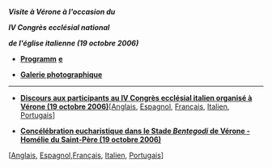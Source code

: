 ***Visite à Vérone à l'occasion du***

***IV Congrès ecclésial national***

***de l'église italienne (19 octobre 2006)***

- **[Programm](/content/benedict-xvi/fr/travels/2006/documents/trav_ben-xvi_verona-program_20061019.html)** [**e**](/content/benedict-xvi/it/travels/2006/documents/trav_ben-xvi_verona-program_20061019.html)


- **[Galerie photographique](http://www.vatican.va/news_services/liturgy/photogallery/2006/index_20061019.html)**


* * *

- **[Discours aux participants au IV Congrès ecclésial italien organisé à Vérone (19 octobre 2006)](/content/benedict-xvi/fr/speeches/2006/october/documents/hf_ben-xvi_spe_20061019_convegno-verona.html)**[[Anglais](/content/benedict-xvi/en/speeches/2006/october/documents/hf_ben-xvi_spe_20061019_convegno-verona.html), [Espagnol](/content/benedict-xvi/es/speeches/2006/october/documents/hf_ben-xvi_spe_20061019_convegno-verona.html), [Français](/content/benedict-xvi/fr/speeches/2006/october/documents/hf_ben-xvi_spe_20061019_convegno-verona.html), [Italien](/content/benedict-xvi/it/speeches/2006/october/documents/hf_ben-xvi_spe_20061019_convegno-verona.html), [Portugais](/content/benedict-xvi/pt/speeches/2006/october/documents/hf_ben-xvi_spe_20061019_convegno-verona.html)]


- **[Concélébration eucharistique dans le Stade *Bentegodi* de Vérone - Homélie du Saint-Père (19 octobre 2006)](/content/benedict-xvi/fr/homilies/2006/documents/hf_ben-xvi_hom_20061019_verona.html)**

[[Anglais](/content/benedict-xvi/en/homilies/2006/documents/hf_ben-xvi_hom_20061019_verona.html), [Espagnol](/content/benedict-xvi/es/homilies/2006/documents/hf_ben-xvi_hom_20061019_verona.html),[Français](/content/benedict-xvi/fr/homilies/2006/documents/hf_ben-xvi_hom_20061019_verona.html), [Italien](/content/benedict-xvi/it/homilies/2006/documents/hf_ben-xvi_hom_20061019_verona.html), [Portugais](/content/benedict-xvi/pt/homilies/2006/documents/hf_ben-xvi_hom_20061019_verona.html)]